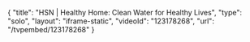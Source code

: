 {
    "title": "HSN | Healthy Home: Clean Water for Healthy Lives",
    "type": "solo",
    "layout": "iframe-static",
    "videoId": "123178268",
    "url": "\/tvpembed\/123178268"
}